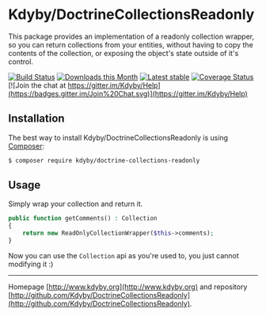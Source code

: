 Kdyby/DoctrineCollectionsReadonly
======

This package provides an implementation of a readonly collection wrapper, so you can return collections from your entities,
without having to copy the contents of the collection, or exposing the object's state outside of it's control.

[![Build Status](https://travis-ci.org/Kdyby/DoctrineCollectionsReadonly.svg?branch=master)](https://travis-ci.org/Kdyby/DoctrineCollectionsReadonly)
[![Downloads this Month](https://img.shields.io/packagist/dm/kdyby/doctrine-collections-readonly.svg)](https://packagist.org/packages/kdyby/doctrine-collections-readonly)
[![Latest stable](https://img.shields.io/packagist/v/kdyby/doctrine-collections-readonly.svg)](https://packagist.org/packages/kdyby/doctrine-collections-readonly)
[![Coverage Status](https://coveralls.io/repos/github/Kdyby/DoctrineCollectionsReadonly/badge.svg?branch=master)](https://coveralls.io/github/Kdyby/DoctrineCollectionsReadonly?branch=master)
[![Join the chat at https://gitter.im/Kdyby/Help](https://badges.gitter.im/Join%20Chat.svg)](https://gitter.im/Kdyby/Help)


Installation
------------

The best way to install Kdyby/DoctrineCollectionsReadonly is using  [Composer](http://getcomposer.org/):

```sh
$ composer require kdyby/doctrine-collections-readonly
```


Usage
-----

Simply wrap your collection and return it.

```php
public function getComments() : Collection
{
	return new ReadOnlyCollectionWrapper($this->comments);
}
```

Now you can use the `Collection` api as you're used to, you just cannot modifying it :)


-----

Homepage [http://www.kdyby.org](http://www.kdyby.org) and repository [http://github.com/Kdyby/DoctrineCollectionsReadonly](http://github.com/Kdyby/DoctrineCollectionsReadonly).
